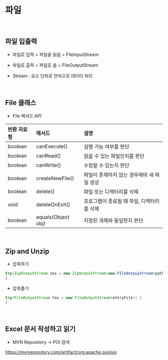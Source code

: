 # 파일

<br/>

## 파일 입출력
* 파일로 입력 = 파일을 읽음 = FileInputStream
* 파일로 출력 = 파일로 씀 = FileOutputStream

* Stream : 요소 단위로 연속으로 데이터 처리

<br/>

## File 클래스
* File 메서드 API

| 반환 자료형 | 메서드 | 설명 |
|:---------|:------|:---|
| boolean | canExecute() | 실행 가능 여부를 판단 |
| boolean | canRead() | 읽을 수 있는 파일인지를 판단 |
| boolean | canWrite() | 수정할 수 있는지 판단 | 
| boolean | createNewFile() | 파일이 존재하지 않는 경우에마 새 파일 생성 |
| boolean | delete() | 파일 또는 디렉터리를 삭제 |
| void | deleteOnExit() | 프로그램이 종료될 때 파일, 디렉터리를 삭제 |
| boolean | equals(Object obj) | 지정된 개체와 동일한지 판단 |


<br/>

## Zip and Unzip
* 압축하기
```JAVA
try(ZipOutputStream zos = new ZipOutputStream(new FIleOutpuyStream(path + "test.zip"))) {
}
```

* 압축풀기
```JAVA
try(FileOutputStream fos = new FileOutputStream(entryFile)) {
}
```
<br/>

## Excel 문서 작성하고 읽기
* MVN Repository -> POI 검색

https://mvnrepository.com/artifact/org.apache.poi/poi
<br/>
